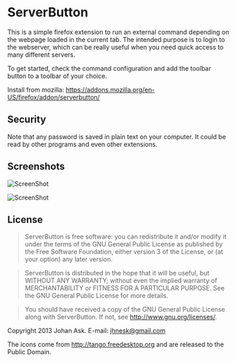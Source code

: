 ServerButton
============

This is a simple firefox extension to run an external command depending
on the webpage loaded in the current tab. The intended purpose is to
login to the webserver, which can be really useful when you need quick
access to many different servers.

To get started, check the command configuration and add the toolbar
button to a toolbar of your choice.

Install from mozilla:
<https://addons.mozilla.org/en-US/firefox/addon/serverbutton/>

Security
--------

Note that any password is saved in plain text on your computer. It could
be read by other programs and even other extensions.

Screenshots
-----------

![ScreenShot](https://raw.github.com/jhnesk/serverbutton/master/screenshots/options.png)

![ScreenShot](https://raw.github.com/jhnesk/serverbutton/master/screenshots/domain.png)

License
-------

> ServerButton is free software: you can redistribute it and/or modify it
> under the terms of the GNU General Public License as published by the
> Free Software Foundation, either version 3 of the License, or (at your
> option) any later version.

> ServerButton is distributed in the hope that it will be useful, but
> WITHOUT ANY WARRANTY; without even the implied warranty of MERCHANTABILITY
> or FITNESS FOR A PARTICULAR PURPOSE. See the GNU General Public License
> for more details.

> You should have received a copy of the GNU General Public License
> along with ServerButton. If not, see <http://www.gnu.org/licenses/>.

Copyright 2013 Johan Ask.
E-mail: jhnesk@gmail.com

The icons come from <http://tango.freedesktop.org> and are released to the Public Domain.
